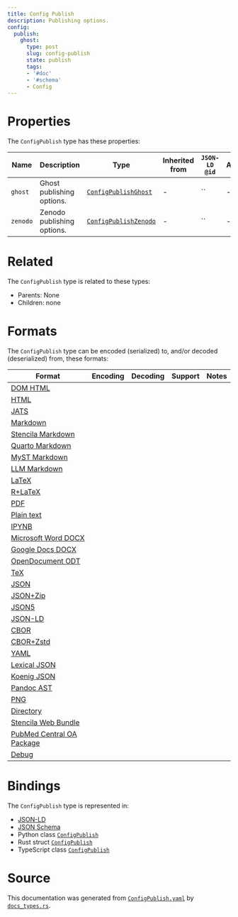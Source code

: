 ```yaml
---
title: Config Publish
description: Publishing options.
config:
  publish:
    ghost:
      type: post
      slug: config-publish
      state: publish
      tags:
      - '#doc'
      - '#schema'
      - Config
---
```


# Properties

The `ConfigPublish` type has these properties:

| Name     | Description                | Type                                                                                           | Inherited from | `JSON-LD @id` | Aliases |
| -------- | -------------------------- | ---------------------------------------------------------------------------------------------- | -------------- | ------------- | ------- |
| `ghost`  | Ghost publishing options.  | [`ConfigPublishGhost`](https://stencila.ghost.io/docs/reference/schema/config-publish-ghost)   | -              | ``            | -       |
| `zenodo` | Zenodo publishing options. | [`ConfigPublishZenodo`](https://stencila.ghost.io/docs/reference/schema/config-publish-zenodo) | -              | ``            | -       |

# Related

The `ConfigPublish` type is related to these types:

- Parents: None
- Children: none

# Formats

The `ConfigPublish` type can be encoded (serialized) to, and/or decoded (deserialized) from, these formats:

| Format                                                                               | Encoding | Decoding | Support | Notes |
| ------------------------------------------------------------------------------------ | -------- | -------- | ------- | ----- |
| [DOM HTML](https://stencila.ghost.io/docs/reference/formats/dom.html)                |          |          |         |
| [HTML](https://stencila.ghost.io/docs/reference/formats/html)                        |          |          |         |
| [JATS](https://stencila.ghost.io/docs/reference/formats/jats)                        |          |          |         |
| [Markdown](https://stencila.ghost.io/docs/reference/formats/md)                      |          |          |         |
| [Stencila Markdown](https://stencila.ghost.io/docs/reference/formats/smd)            |          |          |         |
| [Quarto Markdown](https://stencila.ghost.io/docs/reference/formats/qmd)              |          |          |         |
| [MyST Markdown](https://stencila.ghost.io/docs/reference/formats/myst)               |          |          |         |
| [LLM Markdown](https://stencila.ghost.io/docs/reference/formats/llmd)                |          |          |         |
| [LaTeX](https://stencila.ghost.io/docs/reference/formats/latex)                      |          |          |         |
| [R+LaTeX](https://stencila.ghost.io/docs/reference/formats/rnw)                      |          |          |         |
| [PDF](https://stencila.ghost.io/docs/reference/formats/pdf)                          |          |          |         |
| [Plain text](https://stencila.ghost.io/docs/reference/formats/text)                  |          |          |         |
| [IPYNB](https://stencila.ghost.io/docs/reference/formats/ipynb)                      |          |          |         |
| [Microsoft Word DOCX](https://stencila.ghost.io/docs/reference/formats/docx)         |          |          |         |
| [Google Docs DOCX](https://stencila.ghost.io/docs/reference/formats/gdocx)           |          |          |         |
| [OpenDocument ODT](https://stencila.ghost.io/docs/reference/formats/odt)             |          |          |         |
| [TeX](https://stencila.ghost.io/docs/reference/formats/tex)                          |          |          |         |
| [JSON](https://stencila.ghost.io/docs/reference/formats/json)                        |          |          |         |
| [JSON+Zip](https://stencila.ghost.io/docs/reference/formats/json.zip)                |          |          |         |
| [JSON5](https://stencila.ghost.io/docs/reference/formats/json5)                      |          |          |         |
| [JSON-LD](https://stencila.ghost.io/docs/reference/formats/jsonld)                   |          |          |         |
| [CBOR](https://stencila.ghost.io/docs/reference/formats/cbor)                        |          |          |         |
| [CBOR+Zstd](https://stencila.ghost.io/docs/reference/formats/cbor.zstd)              |          |          |         |
| [YAML](https://stencila.ghost.io/docs/reference/formats/yaml)                        |          |          |         |
| [Lexical JSON](https://stencila.ghost.io/docs/reference/formats/lexical)             |          |          |         |
| [Koenig JSON](https://stencila.ghost.io/docs/reference/formats/koenig)               |          |          |         |
| [Pandoc AST](https://stencila.ghost.io/docs/reference/formats/pandoc)                |          |          |         |
| [PNG](https://stencila.ghost.io/docs/reference/formats/png)                          |          |          |         |
| [Directory](https://stencila.ghost.io/docs/reference/formats/directory)              |          |          |         |
| [Stencila Web Bundle](https://stencila.ghost.io/docs/reference/formats/swb)          |          |          |         |
| [PubMed Central OA Package](https://stencila.ghost.io/docs/reference/formats/pmcoap) |          |          |         |
| [Debug](https://stencila.ghost.io/docs/reference/formats/debug)                      |          |          |         |

# Bindings

The `ConfigPublish` type is represented in:

- [JSON-LD](https://stencila.org/ConfigPublish.jsonld)
- [JSON Schema](https://stencila.org/ConfigPublish.schema.json)
- Python class [`ConfigPublish`](https://github.com/stencila/stencila/blob/main/python/python/stencila/types/config_publish.py)
- Rust struct [`ConfigPublish`](https://github.com/stencila/stencila/blob/main/rust/schema/src/types/config_publish.rs)
- TypeScript class [`ConfigPublish`](https://github.com/stencila/stencila/blob/main/ts/src/types/ConfigPublish.ts)

# Source

This documentation was generated from [`ConfigPublish.yaml`](https://github.com/stencila/stencila/blob/main/schema/ConfigPublish.yaml) by [`docs_types.rs`](https://github.com/stencila/stencila/blob/main/rust/schema-gen/src/docs_types.rs).
